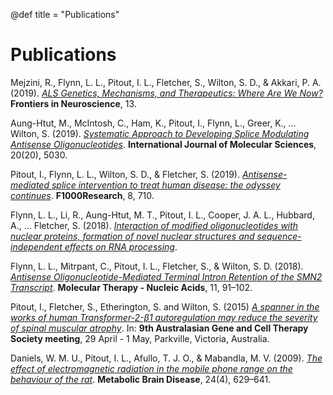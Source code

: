 @def title = "Publications"

# Publications




Mejzini, R., Flynn, L. L., Pitout, I. L., Fletcher, S., Wilton, S. D., & Akkari, P. A. (2019). [*ALS Genetics, Mechanisms, and Therapeutics: Where Are We Now?*](http://doi.org/10.3389/fnins.2019.01310) **Frontiers in Neuroscience**, 13. 

Aung-Htut, M., McIntosh, C., Ham, K., Pitout, I., Flynn, L., Greer, K., … Wilton, S. (2019). [*Systematic Approach to Developing Splice Modulating Antisense Oligonucleotides*](http://dx.doi.org/10.3390/ijms20205030). **International Journal of Molecular Sciences**, 20(20), 5030. 

Pitout, I., Flynn, L. L., Wilton, S. D., & Fletcher, S. (2019). [*Antisense-mediated splice intervention to treat human disease: the odyssey continues*](http://dx.doi.org/10.12688/f1000research.18466.1). **F1000Research**, 8, 710. 

Flynn, L. L., Li, R., Aung-Htut, M. T., Pitout, I. L., Cooper, J. A. L., Hubbard, A., … Fletcher, S. (2018). [*Interaction of modified oligonucleotides with nuclear proteins, formation of novel nuclear structures and sequence-independent effects on RNA processing*](http://dx.doi.org/10.1101/446773). 

Flynn, L. L., Mitrpant, C., Pitout, I. L., Fletcher, S., & Wilton, S. D. (2018). [*Antisense Oligonucleotide-Mediated Terminal Intron Retention of the SMN2 Transcript*](http://dx.doi.org/10.1016/j.omtn.2018.01.011). **Molecular Therapy - Nucleic Acids**, 11, 91–102. 

Pitout, I., Fletcher, S., Etherington, S. and Wilton, S. (2015) [*A spanner in the works of human Transformer-2-β1 autoregulation may reduce the severity of spinal muscular atrophy*](https://researchrepository.murdoch.edu.au/id/eprint/37771/). In: **9th Australasian Gene and Cell Therapy Society meeting**, 29 April - 1 May, Parkville, Victoria, Australia.

Daniels, W. M. U., Pitout, I. L., Afullo, T. J. O., & Mabandla, M. V. (2009). [*The effect of electromagnetic radiation in the mobile phone range on the behaviour of the rat*](https://doi.org/10.1007/s11011-009-9164-3). **Metabolic Brain Disease**, 24(4), 629–641. 
